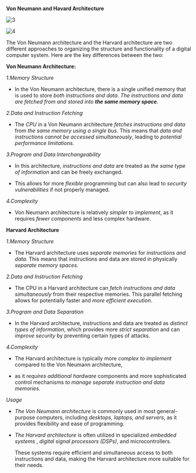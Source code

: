 **Von Neumann and Havard Architecture**

![3](https://github.com/PeerawatAltoTechCourse/Microprocessor/assets/132571902/8dfbf51f-378c-44e0-ab4a-bc27c65e4d1a)

![4](https://github.com/PeerawatAltoTechCourse/Microprocessor/assets/132571902/a4a4d34c-e7fe-496e-a67c-76d1d6d3590f)



The Von Neumann architecture and the Harvard architecture are two different approaches to organizing the structure and functionality of a digital computer system. Here are the key differences between the two:

**Von Neumann Architecture:**

 _1.Memory Structure_

- In the Von Neumann architecture, there is a single unified memory that is used to store _both instructions and data_. _The instructions and data are fetched from and stored into **the same memory space**._

_2.Data and Instruction Fetching_ 

- The _CPU_ in a Von Neumann architecture _fetches instructions and data_ from _the same memory using a single bus_. This means that _data and instructions cannot be accessed simultaneously_, leading to _potential performance limitations_.

_3.Program and Data Interchangeability_

- In this architecture, _instructions and data_ are treated as _the same type of information_ and can be freely exchanged.

- This allows for more _flexible_ programming but can also lead to _security vulnerabilities_ if not properly managed.

_4.Complexity_

- Von Neumann architecture is relatively _simpler to implement_, as it requires _fewer components_ and less complex hardware.

**Harvard Architecture**

_1.Memory Structure_

- The Harvard architecture uses _separate memories_ for _instructions and data_. This means that instructions and data are stored in physically _separate memory spaces._

_2.Data and Instruction Fetching_

- The CPU in a Harvard architecture can _fetch instructions and data simultaneously_ from their respective memories. This parallel fetching allows for potentially faster and _more efficient execution_.

_3.Program and Data Separation_

- In the Harvard architecture, instructions and data are treated as _distinct types of information_, which provides more _strict separation_ and can _improve security_ by preventing certain types of attacks.

_4.Complexity_

- The Harvard architecture is typically more _complex to implement_ compared to the Von Neumann architecture,

- as it _requires additional hardware_ components and more sophisticated control mechanisms _to manage separate instruction and data memories._

_Usage_

- _The Von Neumann architecture_ is commonly used in most general-purpose computers, including _desktops, laptops, and servers_, as it provides flexibility and ease of programming.

- _The Harvard architecture_ is often utilized in specialized _embedded systems_ , _digital signal processors (DSPs)_, and microcontrollers.

  These systems require efficient and simultaneous access to both instructions and data, making the Harvard architecture more suitable for their needs.

